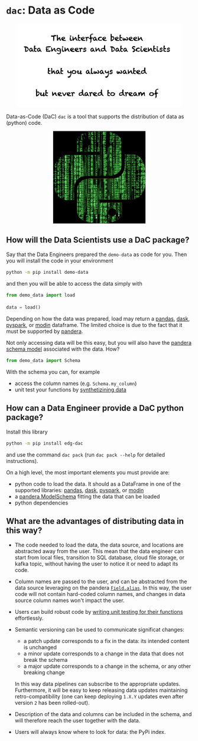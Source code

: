 # `dac`: Data as Code

<div align="center">
  <img src="doc/img/motto.png" alt="drawing" width="450"/>
</div>

Data-as-Code (DaC) `dac` is a tool that supports the distribution of data as (python) code.

<div align="center">
  <img src="doc/img/logo.jpg" alt="drawing" width="250"/>
</div>


## How will the Data Scientists use a DaC package?

Say that the Data Engineers prepared the `demo-data` as code for you. Then you will install the code in your environment
```sh
python -m pip install demo-data
```
and then you will be able to access the data simply with
```python
from demo_data import load

data = load()
```

Depending on how the data was prepared, load may return a [pandas](https://pandas.pydata.org/), [dask](https://www.dask.org/), [pyspark](https://spark.apache.org/docs/latest/api/python/index.html), or [modin](https://github.com/modin-project/modin) dataframe. The limited choice is due to the fact that it must be supported by [pandera](https://pandera.readthedocs.io/en/stable/).

Not only accessing data will be this easy, but you will also have the [pandera schema model](https://pandera.readthedocs.io/en/stable/schema_models.html) associated with the data. How?
```python
from demo_data import Schema
```

With the schema you can, for example

* access the column names (e.g. `Schema.my_column`)
* unit test your functions by [synthetizining data](https://pandera.readthedocs.io/en/stable/data_synthesis_strategies.html)


## How can a Data Engineer provide a DaC python package?

Install this library
```sh
python -m pip install edg-dac
```
and use the command `dac pack` (run `dac pack --help` for detailed instructions).

On a high level, the most important elements you must provide are:

* python code to load the data. It should as a DataFrame in one of the supported libraries: [pandas](https://pandas.pydata.org/), [dask](https://www.dask.org/), [pyspark](https://spark.apache.org/docs/latest/api/python/index.html), or [modin](https://github.com/modin-project/modin)
* a [pandera ModelSchema](https://pandera.readthedocs.io/en/stable/schema_models.html) fitting the data that can be loaded
* python dependencies


## What are the advantages of distributing data in this way?

* The code needed to load the data, the data source, and locations are abstracted away from the user.
  This mean that the data engineer can start from local files, transition to SQL database, cloud file storage, or kafka topic, without having the user to notice it or need to adapt its code.

* Column names are passed to the user, and can be abstracted from the data source leveraging on the pandera  [`Field.alias`](https://pandera.readthedocs.io/en/stable/reference/generated/pandera.model_components.Field.html#pandera.model_components.Field). In this way, the user code will not contain hard-coded column names, and changes in data source column names won't impact the user.

* Users can build robust code by [writing unit testing for their functions](https://pandera.readthedocs.io/en/stable/data_synthesis_strategies.html) effortlessly.

* Semantic versioning can be used to communicate significat changes:

  * a patch update corresponds to a fix in the data: its intended content is unchanged
  * a minor update corresponds to a change in the data that does not break the schema
  * a major update corresponds to a change in the schema, or any other breaking change

  In this way data pipelines can subscribe to the appropriate updates. Furthermore, it will be easy to keep releasing data updates maintaining retro-compatibility (one can keep deploying `1.X.Y` updates even after version `2` has been rolled-out).

* Description of the data and columns can be included in the schema, and will therefore reach the user together with the data.

* Users will always know where to look for data: the PyPi index.
